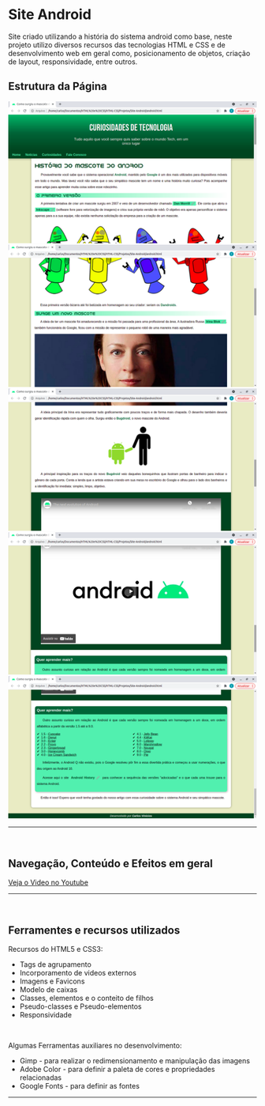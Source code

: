 <h1>Site Android</h1>
<p>
  Site criado utilizando a história do sistema android como base, neste projeto utilizo diversos recursos das tecnologias HTML e CSS e de desenvolvimento web em geral como, posicionamento de objetos, criação de layout, responsividade, entre outros.
</p>
<h2>Estrutura da Página</h2>
<img src = "https://github.com/CarlosVinicios99/Site-Android/blob/main/resultados-visuais/parte1.png?raw=true">
<img src = "https://github.com/CarlosVinicios99/Site-Android/blob/main/resultados-visuais/parte2.png?raw=true">
<img src = "https://github.com/CarlosVinicios99/Site-Android/blob/main/resultados-visuais/parte3.png?raw=true">
<img src = "https://github.com/CarlosVinicios99/Site-Android/blob/main/resultados-visuais/parte4.png?raw=true">
<img src = "https://github.com/CarlosVinicios99/Site-Android/blob/main/resultados-visuais/parte5.png?raw=true">
<hr>
<br>
<h2>Navegação, Conteúdo e Efeitos em geral</h2>
<a href="https://www.youtube.com/embed/RF9OCaU3ITc" target = "_blank"> Veja o Video no Youtube </a>
<hr>
<br>

<h2>Ferramentes e recursos utilizados</h2>

<p>
  Recursos do HTML5 e CSS3:
  <ul>
    <li> Tags de agrupamento </li>
    <li> Incorporamento de videos externos </li>
    <li> Imagens e Favicons </li>
    <li> Modelo de caixas </li>
    <li> Classes, elementos e o conteito de filhos</li>
    <li> Pseudo-classes e Pseudo-elementos</li> 
    <li> Responsividade </l1>
  </ul>
  <br>
<p>
  Algumas Ferramentas auxiliares no desenvolvimento:
</p>
  <ul>
    <li>Gimp - para realizar  o redimensionamento e manipulação das imagens</li>
    <li> Adobe Color - para definir a paleta de cores e propriedades relacionadas</li>
    <li> Google Fonts - para definir as fontes</li>
  </ul>
  <hr>
  <br>
